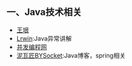 
## 一、Java技术相关
- [王垠](http://www.yinwang.org/)
- [Lrwin](http://lrwinx.github.io/):Java异常讲解
- [并发编程网](http://ifeve.com/)
- [泥瓦匠BYSocket](http://www.bysocket.com/):Java博客，spring相关

